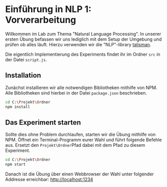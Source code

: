 # Einführung in NLP 1: Vorverarbeitung

Willkommen im Lab zum Thema "Natural Language Processing".
In unserer ersten Übung befassen wir uns lediglich mit dem Setup der Umgebung und prüfen ob alles läuft.
Hierzu verwenden wir die "NLP"-library [talisman](https://github.com/Yomguithereal/talisman).

Die eigentlich Implementierung des Experiments findet ihr im Ordner `src` in der Datei `script.js`.

## Installation

Zunächst installieren wir alle notwendigen Bibliotheken mithilfe von NPM.
Alle Bibliotheken sind hierbei in der Datei `package.json` beschrieben.

```bash
cd C:\Projekt\Ordner
npm install
````

## Das Experiment starten

Sollte dies ohne Problem durchlaufen, starten wir die Übung mithilfe von NPM.
Öffnet ein Terminal-Programm eurer Wahl und führt folgende Befehle aus.
Ersetzt den `Projekt\Ordner`Pfad dabei mit dem Pfad zu diesem Experiment.

```bash
cd C:\Projekt\Ordner
npm start
```

Danach ist die Übung über einen Webbrowser der Wahl unter folgender Addresse erreichbar:
[http://localhost:1234](http://localhost:1234)
